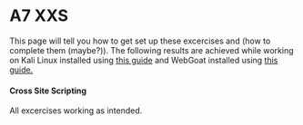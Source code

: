 # A7 XXS

This page will tell you how to get set up these excercises and (how to complete them (maybe?)). The following results are achieved while working on Kali Linux installed using [this guide](https://github.com/tonikerttula/APE/blob/main/Kali.md) and WebGoat installed using [this guide.](https://github.com/tonikerttula/APE/blob/main/webgoat.md)

#### Cross Site Scripting
All excercises working as intended.
